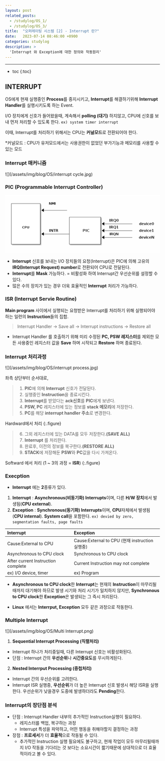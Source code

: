 ```yaml
---
layout: post
related_posts:
  - /studylog/OS_1/
  - /studylog/OS_3/
title:  "오퍼레이팅 시스템 [2] - Interrupt 란?"
date:   2023-07-14 08:46:00 +0900
categories: studylog
description: >
  'Interrupt 와 Exception에 대한 정의와 작동원리'
---
```

* * *
* toc
{:toc}

## INTERRUPT

OS에게 현재 실행중인 **Process**를 중지시키고, **Interrupt**를 해결하기위해 **Interrupt Handler**를 실행시키도록 하는 Event.

I/O 장치에게 신호가 들어왔을때, 계속해서 **polling (대기)** 하지않고, CPU에 신호를 보내 먼저 처리할 수 있도록 한다. `ex) system timer interrupt `

이때, Interrupt를 처리하기 위해서는 CPU는 **커널모드**로 전환되어야 한다.

*커널모드 : CPU가 유저모드에서는 사용권한이 없었던 부가기능과 메모리를 사용할 수 있는 모드



### Interrupt 매커니즘

![](/assets/img/blog/OS/interrupt cycle.jpg)

### PIC (Programmable Interrupt Controller)

![](/assets/img/blog/OS/PIC.png)

* **Interrupt** 신호를 보내는 I/O 장치들의 요청(Interrupt)은 PIC에 의해 고유의 **IRQ(Interrupt Request) number**로 전환되어 CPU로 전달된다.
* **Interrupt**를 **Mask** 가능하다. = 비활성화 하여 Interrupt간 우선순위를 설정할 수 있다.
* 많은 수의 장치가 있는 경우 더욱 효율적인 **Interrupt** 처리가 가능하다.

### ISR (Interrupt Servie Routine)

**Main program** 사이에서 실행되는 요청받은 Interrupt를 처리하기 위해 실행되어야 하는 일련의 **Instruction**들의 집합.

>Interrupt Handler -> Save all -> Interrupt instructions -> Restore all

* Interrupt Handler 를 호출하기 위해 미리 수정된 **PC, PSW 레지스터**를 제외한 모든 사용중인 레지스터 값을 **Save** 하며 시작되고 **Restore** 하며 종료된다.



### Interrupt 처리과정

![](/assets/img/blog/OS/interrupt process.jpg)

좌측 상단부터 순서대로,
>1. **PIC**에 의해 **Interrupt** 신호가 전달된다.
>2. 실행중인 **Instruction**을 종료시킨다.
>3. **Interrupt**를 받았다는 **ack신호**를 **PIC**에게 보낸다.
>4. **PSW, PC** 레지스터에 있는 정보를 **stack 메모리**에 저장한다. 
>5. **PC**를 해당 **interrupt handler 주소**로 변경한다.

Hardward에서 처리
{:.figure}

>6. 그외 레지스터에 있는 DATA를 모두 저장한다.**(SAVE ALL)**
>7. **Interrupt** 를 처리한다.
>8. 완료후, 이전의 정보를 복구한다.**(RESTORE ALL)**
>9. **STACK**에 저장해둔 **PSW**와 **PC**값을 다시 가져온다. 

Softward 에서 처리 (1 ~ 3의 과정 = **ISR**)
{:.figure}

### Execption

* **Interrupt** 에는 **2**종류가 있다.
1. **Interrupt** : **Asynchronous(비동기화) Interrupts**이며, 다른 **H/W 장치**에서 발생됨(**CPU external**). 
2. **Exception** : **Synchronous(동기화) Interrupts**이며, **CPU**자체에서 발생됨(**CPU internal**). **System call**을 포함한다. `ex) devied by zero, segmentation faults, page faults `

| Interrupt    | Exception   |
|:-------------|:------------|
| Cause:External to CPU | Cause:External to CPU (현재 instruction 실행중) | 
| Asynchronous to CPU clock |Synchronous to CPU clock|
|After current Instruction complete|Current Instruction may not complete|
|ex) I/O device, timer|ex) Program|

* **Asynchronous to CPU clock**한 **Interrupt**는 현재의 **Instruction**이 마무리될때까지 대기해야 하므로 발생 시기와 처리 시기가 일치하지 않지만, **Synchronous to CPU clock**한 **Exception**은 발생되는 그 즉시 처리된다.

* **Linux** 에서는 **Interrput, Exception** 모두 같은 과정으로 작동한다.

### Multiple Interrupt

![](/assets/img/blog/OS/Multi Interrupt.png)

1. **Sequential Interrupt Processing (직렬처리)**
* Interrupt 하나가 처리중일때, 다른 Interrupt 신호는 비활성화된다. 
* 단점 : Interrupt 간의 **우선순위**나 **시간중요도**를 무시하게된다.

2. **Nested Interrput Processing (중첩처리)**
* Interrupt 간의 우선순위를 고려한다.
* Interrupt ISR 실행중, **우선순위**가 더 높은 Interrupt 신호 발생시 해당 ISR을 실행한다. 우선순위가 낮을경우 도중에 발생하더라도 **Pending**한다.

### Interrupt의 장단점 분석 

- 단점 : Interrupt Handler 내부의 추가적인 Instruction실행이 필요하다.
  - 레지스터를 백업, 복구하는 과정
  - Interrupt 특성을 파악하고, 어떤 행동을 취해야할지 결정하는 과정
- 장점 : **프로세서**가 더 **효율적**으로 작동될 수 있다.
  - 추가적인 Instruction 실행 필요에도 불구하고, 현재 작업이 모두 마무리될때까지 I/O 작동을 기다리는 것 보다는 소요시간이 짧기때문에 상대적으로 더 효율적이라고 볼 수 있다.